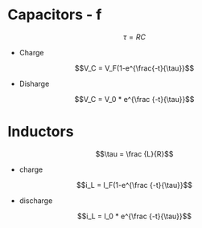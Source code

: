# Capacitors - f

$$\tau = RC$$

* Charge

$$V_C = V_F(1-e^{\frac{-t}{\tau}}$$

* Disharge

$$V_C = V_0 * e^{\frac {-t}{\tau}}$$

# Inductors

$$\tau = \frac {L}{R}$$

* charge

$$i_L = I_F(1-e^{\frac {-t}{\tau}}$$

* discharge

$$i_L = I_0 * e^{\frac {-t}{\tau}}$$
